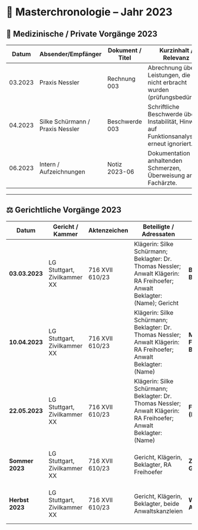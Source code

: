 # 📑 Masterchronologie – Jahr 2023

## 🦷 Medizinische / Private Vorgänge 2023

| Datum       | Absender/Empfänger        | Dokument / Titel  | Kurzinhalt / Relevanz                                                                 | Beleg |
|-------------|---------------------------|-------------------|---------------------------------------------------------------------------------------|-------|
| 03.2023     | Praxis Nessler            | Rechnung 003      | Abrechnung über Leistungen, die so nicht erbracht wurden (prüfungsbedürftig).         | [PDF](../belege/rechnung_003.pdf) |
| 04.2023     | Silke Schürmann / Praxis Nessler | Beschwerde 003   | Schriftliche Beschwerde über Instabilität, Hinweis auf Funktionsanalyse erneut ignoriert. | [PDF](../schreiben/beschwerde_003.pdf) |
| 06.2023     | Intern / Aufzeichnungen   | Notiz 2023-06     | Dokumentation der anhaltenden Schmerzen, Überweisung an Fachärzte.                     | [PDF](../notizen/notiz_2023_06.pdf) |

---

## ⚖️ Gerichtliche Vorgänge 2023

| Datum       | Gericht / Kammer           | Aktenzeichen     | Beteiligte / Adressaten                                                                 | Dokument / Titel                  | Kernaussage / Begründung                                                                 | Zitat (falls vorhanden) | Relevanz / Wirkung                                                                                  | Beleg |
|-------------|---------------------------|------------------|-----------------------------------------------------------------------------------------|----------------------------------|------------------------------------------------------------------------------------------|-------------------------|-----------------------------------------------------------------------------------------------------|-------|
| **03.03.2023** | LG Stuttgart, Zivilkammer XX | 716 XVII 610/23  | Klägerin: Silke Schürmann; Beklagter: Dr. Thomas Nessler; Anwalt Klägerin: RA Freihoefer; Anwalt Beklagter: (Name); Gericht | **Beschluss: Einleitung Beweisverfahren** | Gericht bestätigt Durchführung eines selbstständigen Beweisverfahrens; Gutachten wird für erforderlich gehalten. | „Zur Klärung der behaupteten Behandlungsfehler wird ein Sachverständigengutachten eingeholt.“ | Fundament für das gesamte Verfahren; Grundlage für Bestellung eines Gutachters; zwingt beide Seiten zur Vorlage von Unterlagen. | [PDF](../schreiben/beschluss_2023_001.pdf) |
| **10.04.2023** | LG Stuttgart, Zivilkammer XX | 716 XVII 610/23  | Klägerin: Silke Schürmann; Beklagter: Dr. Thomas Nessler; Anwalt Klägerin: RA Freihoefer; Anwalt Beklagter: (Name) | **Mitteilung Fristverlängerung Beklagte** | Gericht teilt Antrag/Verlängerung für Beklagte mit. Verfahren verzögert sich dadurch deutlich. | „[…]“ | Dokumentiert erste erkennbare Verzögerung; Nachteil für Klägerin, da gesundheitliche Situation ungelöst bleibt. | [PDF](../10002475068_1_Mitt.%20wg.%20FV%20für%20Bekl..pdf) |
| **22.05.2023** | LG Stuttgart, Zivilkammer XX | 716 XVII 610/23  | Klägerin: Silke Schürmann; Beklagter: Dr. Thomas Nessler; Anwalt Klägerin: RA Freihoefer; Anwalt Beklagter: (Name) | **FVA Beklagte (Fristverlängerungsantrag)** | Beklagtenseite beantragt weitere Fristverlängerung zur Stellungnahme. | „[…]“ | Erneute Verfahrensverzögerung; Kostenfolgen für Klägerin; unterstreicht strukturelle Blockade im Verfahren. | [PDF](../10002475062_1_FVA%20Bekl..pdf) |
| **Sommer 2023** | LG Stuttgart, Zivilkammer XX | 716 XVII 610/23  | Gericht, Klägerin, Beklagter, RA Freihoefer                                             | **Zwischenmitteilung Gericht** | Gericht teilt mit, dass Gutachterbestellung geprüft wird. | „[…]“ | Verzögerung der Gutachtenbestellung trotz klarer Grundlage; Belastung Klägerin steigt. | (Beleg noch einfügen) |
| **Herbst 2023** | LG Stuttgart, Zivilkammer XX | 716 XVII 610/23  | Gericht, Klägerin, Beklagter, beide Anwaltskanzleien                                    | **Weitere Verfügung / Anforderung** | Gericht fordert ergänzende Stellungnahmen / Unterlagen. | „[…]“ | Verfahren kommt nicht voran, zusätzliche Pflichten für Klägerin trotz gesundheitlicher Einschränkungen. | (Beleg noch einfügen) |
